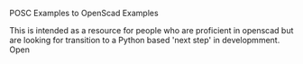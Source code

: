 POSC Examples to OpenScad Examples

This is intended as a resource for people who are proficient in openscad but are looking for transition to a 
Python based 'next step' in developmment. Open 